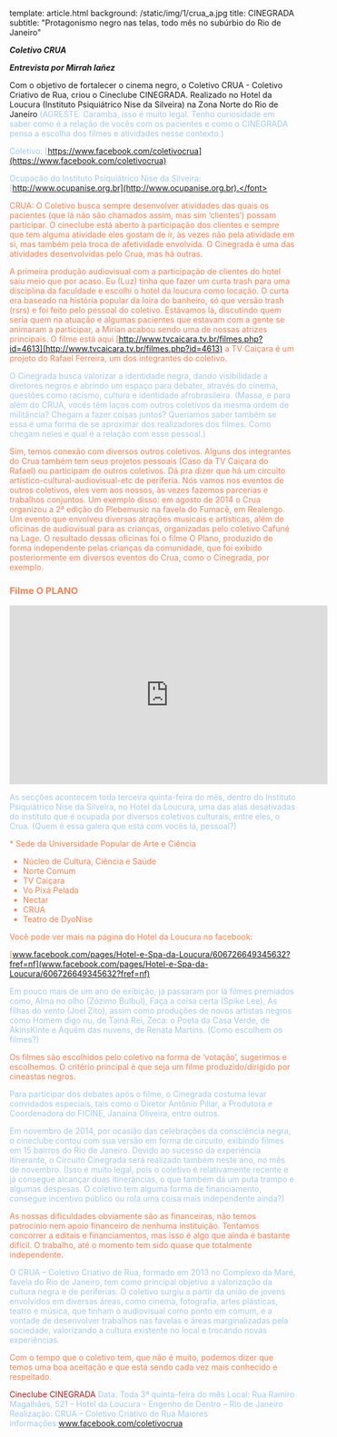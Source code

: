template: article.html
background: /static/img/1/crua_a.jpg
title: CINEGRADA
subtitle: "Protagonismo negro nas telas, todo mês no subúrbio do Rio de Janeiro"

___Coletivo CRUA___

___Entrevista por Mirrah Iañez___

Com o objetivo de fortalecer o cinema negro, o Coletivo CRUA - Coletivo Criativo de Rua, criou o Cineclube CINEGRADA. Realizado no Hotel da Loucura (Instituto Psiquiátrico Nise da Silveira) na Zona Norte do Rio de Janeiro <font color="#a1caf1">(AGRESTE: Caramba, isso é muito legal. Tenho curiosidade em saber como é a relação de vocês com os pacientes e como o CINEGRADA pensa a escolha dos filmes e atividades nesse contexto.)

Coletivo: [https://www.facebook.com/coletivocrua](https://www.facebook.com/coletivocrua).

Ocupação do Instituto Psiquiátrico Nise da Silveira: [http://www.ocupanise.org.br](http://www.ocupanise.org.br).</font>

<font color="#ff7f50">CRUA: O Coletivo busca sempre desenvolver atividades das quais os pacientes (que lá não são chamados assim, mas sim ‘clientes’) possam participar. O cineclube está aberto à participação dos clientes e sempre que tem alguma atividade eles gostam de ir, às vezes não pela atividade em si, mas também pela troca de afetividade envolvida. O Cinegrada é uma das atividades desenvolvidas pelo Crua, mas há outras. 

A primeira produção audiovisual com a participação de clientes do hotel saiu meio que por acaso. Eu (Luz) tinha que fazer um curta trash para uma disciplina da faculdade e escolhi o hotel da loucura como locação. O curta era baseado na história popular da loira do banheiro, só que versão trash (rsrs) e foi feito pelo pessoal do coletivo. Estávamos lá, discutindo quem seria quem na atuação e algumas pacientes que estavam com a gente se animaram a participar, a Mirian acabou sendo uma de nossas atrizes principais. O filme está aqui [http://www.tvcaicara.tv.br/filmes.php?id=4613](http://www.tvcaicara.tv.br/filmes.php?id=4613) a TV Caiçara é um projeto do Rafael Ferreira, um dos integrantes do coletivo.</font>

O Cinegrada busca valorizar a identidade negra, dando visibilidade a diretores negros e abrindo um espaço para debater, através do cinema, questões como racismo, cultura e identidade afrobrasileira. <font color="#a1caf1">(Massa, e para além do CRUA, vocês têm laços com outros coletivos da mesma ordem de militância? Chegam a fazer coisas juntos? Queriamos saber também se essa é uma forma de se aproximar dos realizadores dos filmes. Como chegam neles e qual é a relação com esse pessoal.)</font>

<font color="#ff7f50">Sim, temos conexão com diversos outros coletivos. Alguns dos integrantes do Crua também tem seus projetos pessoais (Caso da TV Caiçara do Rafael) ou participam de outros coletivos. Dá pra dizer que há um circuito artístico-cultural-audiovisual-etc de periferia. Nós vamos nos eventos de outros coletivos, eles vem aos nossos, às vezes fazemos parcerias e trabalhos conjuntos. Um exemplo disso: em agosto de 2014 o Crua organizou  a 2ª edição do Plebemusic na favela do Fumacê, em Realengo. Um evento que envolveu diversas atrações musicais e artísticas, além de oficinas de audiovisual para as crianças, organizadas pelo coletivo Cafuné na Lage. O resultado dessas oficinas foi o filme O Plano, produzido de forma independente pelas crianças da comunidade, que foi exibido posteriormente em diversos eventos do Crua, como o Cinegrada, por exemplo.

### Filme O PLANO
<iframe width="560" height="315" src="https://www.youtube.com/embed/9Z60hhg3U6w" frameborder="0" allowfullscreen></iframe>
</font>

As secções acontecem toda terceira quinta-feira do mês, dentro do Instituto Psiquiátrico Nise da Silveira, no Hotel da Loucura, uma das alas desativadas do instituto que é ocupada por diversos coletivos culturais, entre eles, o Crua. <font color="#a1caf1">(Quem é essa galera que está com vocês lá, pessoal?)</font>

<font color="#ff7f50">* Sede da Universidade Popular de Arte e Ciência
* Núcleo de Cultura, Ciência e Saúde 
* Norte Comum
* TV Caiçara
* Vo Pixá Pelada
* Nectar
* CRUA
* Teatro de DyoNise

Você pode ver mais na página do Hotel da Loucura no facebook:

[www.facebook.com/pages/Hotel-e-Spa-da-Loucura/606726649345632?fref=nf](www.facebook.com/pages/Hotel-e-Spa-da-Loucura/606726649345632?fref=nf)</font>

Em pouco mais de um ano de exibição, já passaram por lá filmes premiados como, Alma no olho (Zózimo Bulbul), Faça a coisa certa (Spike Lee), As filhas do vento (Joel Zito), assim como produções de novos artistas negros como Homem digo nu, de Tainá Rei, Zeca: o Poeta da Casa Verde, de AkinsKinte e Aquém das nuvens, de Renata Martins. <font color="#a1caf1">(Como escolhem os filmes?)</font>

<font color="#ff7f50">Os filmes são escolhidos pelo coletivo na forma de ‘votação’, sugerimos e escolhemos. O critério principal é que seja um filme produzido/dirigido por cineastas negros.</font>

Para participar dos debates após o filme, o Cinegrada costuma levar convidados especiais, tais como o Diretor Antônio Pillar, a Produtora e Coordenadora do FICINE, Janaína Oliveira, entre outros. 

Em novembro de 2014, por ocasião das celebrações da consciência negra, o cineclube contou com sua versão em forma de circuito, exibindo filmes em 15 bairros do Rio de Janeiro. Devido ao sucesso da experiência itinerante, o Circuito Cinegrada será realizado também neste ano, no mês de novembro. <font color="#a1caf1">(Isso é muito legal, pois o coletivo é relativamente recente e já consegue alcançar duas itinerâncias, o que também dá um puta trampo e algumas despesas. O coletivo tem alguma forma de financiamento, consegue incentivo público ou rola uma coisa mais independente ainda?)</font>

<font color="#ff7f50">As nossas dificuldades obviamente são as financeiras, não temos patrocínio nem apoio financeiro de nenhuma instituição. Tentamos concorrer a editais e financiamentos, mas isso é algo que ainda é bastante difícil. O trabalho, até o momento tem sido quase que totalmente independente. </font>

O CRUA – Coletivo Criativo de Rua, formado em 2013 no Complexo da Maré, favela do Rio de Janeiro, tem como principal objetivo a valorização da cultura negra e de periferias. O coletivo surgiu a partir da união de jovens envolvidos em diversas áreas, como cinema, fotografia, artes plásticas, teatro e música, que tinham o audiovisual como ponto em comum, e a vontade de desenvolver trabalhos nas favelas e áreas marginalizadas pela sociedade, valorizando a cultura existente no local e trocando novas experiências.

<font color="#ff7f50">Com o tempo que o coletivo tem, que não é muito, podemos dizer que temos uma boa aceitação e que está sendo cada vez mais conhecido e respeitado.</font>

<font color="#b31b1b">Cineclube CINEGRADA</font>
Data: Toda 3ª quinta-feira do mês
Local: Rua Ramiro Magalhães, 521 – Hotel da Loucura - Engenho de Dentro – Rio de Janeiro
Realização: CRUA – Coletivo Criativo de Rua
Maiores informações:www.facebook.com/coletivocrua
